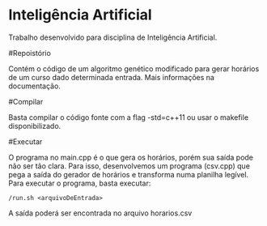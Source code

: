 # Inteligência Artificial

Trabalho desenvolvido para disciplina de Inteligência Artificial.

#Repoistório

Contém o código de um algoritmo genético modificado para gerar horários
de um curso dado determinada entrada. Mais informações na documentação.

#Compilar

Basta compilar o código fonte com a flag -std=c++11 ou usar o makefile
disponibilizado.

#Executar

O programa no main.cpp é o que gera os horários, porém sua saída pode
não ser tão clara. Para isso, desenvolvemos um programa (csv.cpp) que
pega a saída do gerador de horários e transforma numa planilha legível.
Para executar o programa, basta executar:
  ```
  /run.sh <arquivoDeEntrada>
  ```
A saída poderá ser encontrada no arquivo horarios.csv